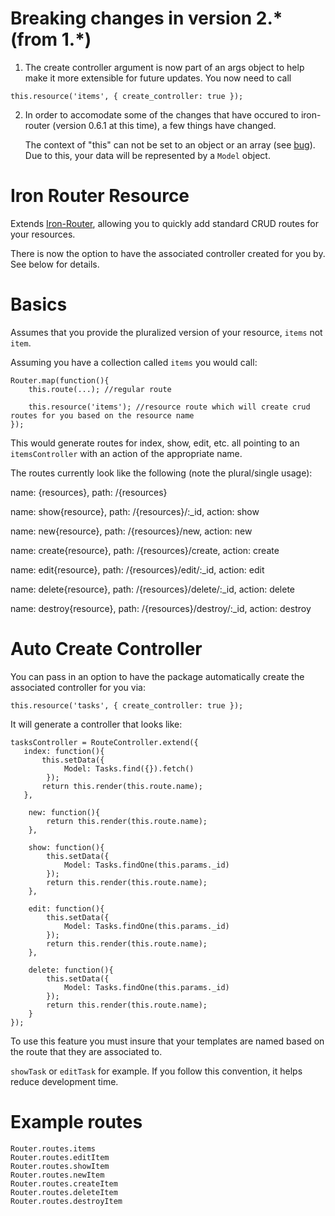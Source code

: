 # Breaking changes in version 2.* (from 1.*)

1. The create controller argument is now part of an args object to help make it more extensible for future updates. You now need to call

```
this.resource('items', { create_controller: true });
```

2. In order to accomodate some of the changes that have occured to iron-router (version 0.6.1 at this time), a few things have changed. 

    The context of "this" can not be set to an object or an array (see [bug](https://github.com/EventedMind/iron-router/issues/234)). Due to this, your data will be represented by a `Model` object. 

# Iron Router Resource

Extends [Iron-Router](https://github.com/EventedMind/iron-router), allowing you to quickly add standard CRUD routes for your resources.

There is now the option to have the associated controller created for you by. See below for details.

# Basics

Assumes that you provide the pluralized version of your resource, `items` not `item`.

Assuming you have a collection called `items` you would call:

```
Router.map(function(){
    this.route(...); //regular route

    this.resource('items'); //resource route which will create crud routes for you based on the resource name
});
```

This would generate routes for index, show, edit, etc. all pointing to an `itemsController` with an action of the appropriate name.

The routes currently look like the following (note the plural/single usage):

name: {resources}, path: /{resources}

name: show{resource}, path: /{resources}/:_id, action: show

name: new{resource}, path: /{resources}/new, action: new

name: create{resource}, path: /{resources}/create, action: create

name: edit{resource}, path: /{resources}/edit/:_id, action: edit

name: delete{resource}, path: /{resources}/delete/:_id, action: delete

name: destroy{resource}, path: /{resources}/destroy/:_id, action: destroy

# Auto Create Controller
You can pass in an option to have the package automatically create the associated controller for you via:

```
this.resource('tasks', { create_controller: true });
```

It will generate a controller that looks like:

```
tasksController = RouteController.extend({
   index: function(){
       this.setData({
            Model: Tasks.find({}).fetch()
        });
       return this.render(this.route.name);
   },

    new: function(){
        return this.render(this.route.name);
    },

    show: function(){
        this.setData({
            Model: Tasks.findOne(this.params._id)
        });
        return this.render(this.route.name);
    },

    edit: function(){
        this.setData({
            Model: Tasks.findOne(this.params._id)
        });
        return this.render(this.route.name);
    },

    delete: function(){
        this.setData({ 
            Model: Tasks.findOne(this.params._id)
        });
        return this.render(this.route.name);
    }
});
```
To use this feature you must insure that your templates are named based on the route that they are associated to.

`showTask` or `editTask` for example. If you follow this convention, it helps reduce development time.

# Example routes
```
Router.routes.items
Router.routes.editItem
Router.routes.showItem
Router.routes.newItem
Router.routes.createItem
Router.routes.deleteItem
Router.routes.destroyItem
```